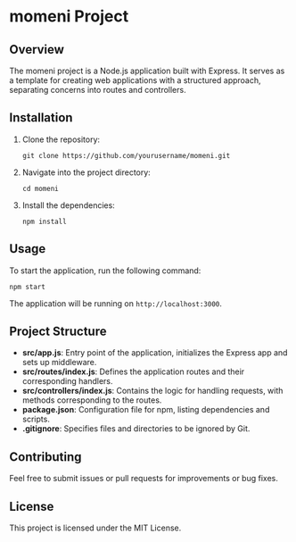 # momeni Project

## Overview
The momeni project is a Node.js application built with Express. It serves as a template for creating web applications with a structured approach, separating concerns into routes and controllers.

## Installation

1. Clone the repository:
   ```
   git clone https://github.com/yourusername/momeni.git
   ```

2. Navigate into the project directory:
   ```
   cd momeni
   ```

3. Install the dependencies:
   ```
   npm install
   ```

## Usage

To start the application, run the following command:
```
npm start
```

The application will be running on `http://localhost:3000`.

## Project Structure

- **src/app.js**: Entry point of the application, initializes the Express app and sets up middleware.
- **src/routes/index.js**: Defines the application routes and their corresponding handlers.
- **src/controllers/index.js**: Contains the logic for handling requests, with methods corresponding to the routes.
- **package.json**: Configuration file for npm, listing dependencies and scripts.
- **.gitignore**: Specifies files and directories to be ignored by Git.

## Contributing

Feel free to submit issues or pull requests for improvements or bug fixes.

## License

This project is licensed under the MIT License.